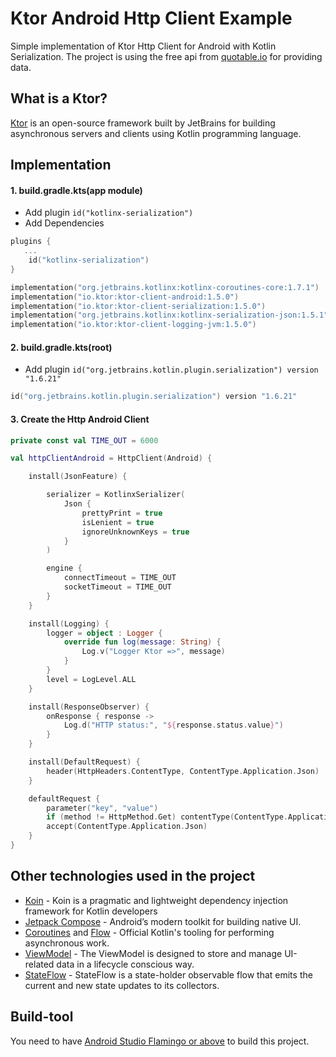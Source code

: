 # Ktor Android Http Client Example
Simple implementation of Ktor Http Client for Android with Kotlin Serialization. The project is using the free api from [quotable.io](https://github.com/lukePeavey/quotable) for providing data.

## What is a Ktor?
[Ktor](https://ktor.io/docs/welcome.html) is an open-source framework built by JetBrains for building asynchronous servers and clients using Kotlin programming language.

## Implementation
#### 1. build.gradle.kts(app module)
- Add plugin `id("kotlinx-serialization")`
- Add Dependencies
```kotlin
plugins {
   ...
    id("kotlinx-serialization")
}

implementation("org.jetbrains.kotlinx:kotlinx-coroutines-core:1.7.1")
implementation("io.ktor:ktor-client-android:1.5.0")
implementation("io.ktor:ktor-client-serialization:1.5.0")
implementation("org.jetbrains.kotlinx:kotlinx-serialization-json:1.5.1")
implementation("io.ktor:ktor-client-logging-jvm:1.5.0")
```

#### 2. build.gradle.kts(root)
- Add plugin `id("org.jetbrains.kotlin.plugin.serialization") version "1.6.21"`
```kotlin
id("org.jetbrains.kotlin.plugin.serialization") version "1.6.21"
```

#### 3. Create the Http Android Client
```kotlin
private const val TIME_OUT = 6000

val httpClientAndroid = HttpClient(Android) {

    install(JsonFeature) {

        serializer = KotlinxSerializer(
            Json {
                prettyPrint = true
                isLenient = true
                ignoreUnknownKeys = true
            }
        )

        engine {
            connectTimeout = TIME_OUT
            socketTimeout = TIME_OUT
        }
    }

    install(Logging) {
        logger = object : Logger {
            override fun log(message: String) {
                Log.v("Logger Ktor =>", message)
            }
        }
        level = LogLevel.ALL
    }

    install(ResponseObserver) {
        onResponse { response ->
            Log.d("HTTP status:", "${response.status.value}")
        }
    }

    install(DefaultRequest) {
        header(HttpHeaders.ContentType, ContentType.Application.Json)
    }

    defaultRequest {
        parameter("key", "value")
        if (method != HttpMethod.Get) contentType(ContentType.Application.Json)
        accept(ContentType.Application.Json)
    }
}

```

## Other technologies used in the project
- [Koin](https://insert-koin.io/docs/reference/introduction/#:~:text=Koin%20is%20a%20pragmatic%20and,container%20and%20a%20pragmatic%20API) - Koin is a pragmatic and lightweight dependency injection framework for Kotlin developers
- [Jetpack Compose](https://developer.android.com/jetpack/compose) - Android’s modern toolkit for building native UI.
- [Coroutines](https://kotlinlang.org/docs/reference/coroutines-overview.html) and [Flow](https://kotlinlang.org/docs/reference/coroutines/flow.html#asynchronous-flow) - Official Kotlin's tooling for performing asynchronous work.
- [ViewModel](https://developer.android.com/topic/libraries/architecture/viewmodel) - The ViewModel is designed to store and manage UI-related data in a lifecycle conscious way.
- [StateFlow](https://developer.android.com/kotlin/flow/stateflow-and-sharedflow#stateflow) - StateFlow is a state-holder observable flow that emits the current and new state updates to its collectors.

## Build-tool
You need to have [Android Studio Flamingo or above](https://developer.android.com/studio/preview) to build this project.
